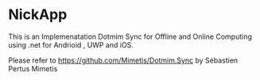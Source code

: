# NickApp
This is an Implemenatation Dotmim Sync for Offline and Online Computing using .net for
Andrioid , UWP and iOS.

Please refer to https://github.com/Mimetis/Dotmim.Sync
by Sébastien Pertus Mimetis
